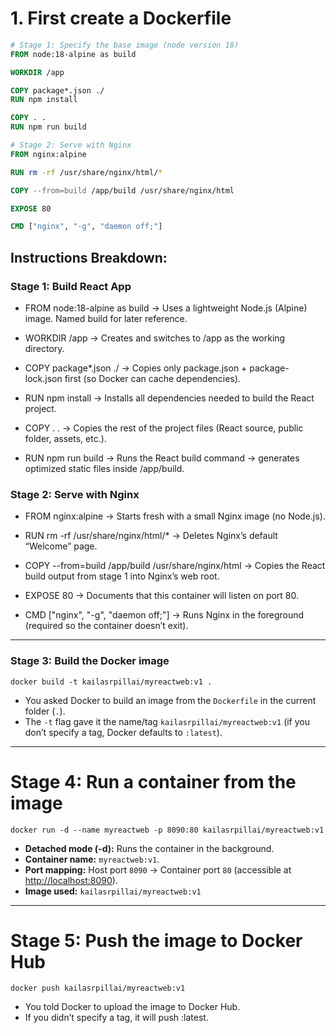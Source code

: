 # 1. First create a Dockerfile

```dockerfile
# Stage 1: Specify the base image (node version 18)
FROM node:18-alpine as build

WORKDIR /app

COPY package*.json ./
RUN npm install

COPY . .
RUN npm run build

# Stage 2: Serve with Nginx
FROM nginx:alpine

RUN rm -rf /usr/share/nginx/html/*

COPY --from=build /app/build /usr/share/nginx/html

EXPOSE 80

CMD ["nginx", "-g", "daemon off;"]


```
## Instructions Breakdown:

### Stage 1: Build React App

- FROM node:18-alpine as build
→ Uses a lightweight Node.js (Alpine) image. Named build for later reference.

- WORKDIR /app
→ Creates and switches to /app as the working directory.

- COPY package*.json ./
→ Copies only package.json + package-lock.json first (so Docker can cache dependencies).

- RUN npm install
→ Installs all dependencies needed to build the React project.

- COPY . .
→ Copies the rest of the project files (React source, public folder, assets, etc.).

- RUN npm run build
→ Runs the React build command → generates optimized static files inside /app/build.

### Stage 2: Serve with Nginx

- FROM nginx:alpine
→ Starts fresh with a small Nginx image (no Node.js).

- RUN rm -rf /usr/share/nginx/html/*
→ Deletes Nginx’s default “Welcome” page.

- COPY --from=build /app/build /usr/share/nginx/html
→ Copies the React build output from stage 1 into Nginx’s web root.

- EXPOSE 80
→ Documents that this container will listen on port 80.

- CMD ["nginx", "-g", "daemon off;"]
→ Runs Nginx in the foreground (required so the container doesn’t exit).

---

### Stage 3: Build the Docker image

```
docker build -t kailasrpillai/myreactweb:v1 .

```
- You asked Docker to build an image from the `Dockerfile` in the current folder (`.`).  
- The `-t` flag gave it the name/tag `kailasrpillai/myreactweb:v1` (if you don’t specify a tag, Docker defaults to `:latest`).  

---

# Stage 4: Run a container from the image

```
docker run -d --name myreactweb -p 8090:80 kailasrpillai/myreactweb:v1

```

- **Detached mode (-d):** Runs the container in the background.  
- **Container name:** `myreactweb:v1`.  
- **Port mapping:** Host port `8090` → Container port `80` (accessible at [http://localhost:8090](http://localhost:8090)).  
- **Image used:** `kailasrpillai/myreactweb:v1`

---

# Stage 5: Push the image to Docker Hub

```
docker push kailasrpillai/myreactweb:v1

```
- You told Docker to upload the image to Docker Hub.
- If you didn’t specify a tag, it will push :latest.






